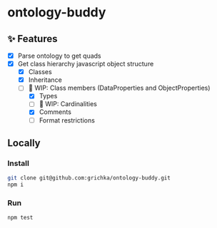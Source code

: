 # ontology-buddy

## ✨ Features

- [X] Parse ontology to get quads
- [X] Get class hierarchy javascript object structure
  - [X] Classes
  - [X] Inheritance
  - [ ] 🚧 WIP: Class members (DataProperties and ObjectProperties)
    - [X] Types
    - [ ] 🚧 WIP: Cardinalities
    - [X] Comments
    - [ ] Format restrictions

## Locally

### Install

```bash
git clone git@github.com:grichka/ontology-buddy.git
npm i
```

### Run

```bash
npm test
```
